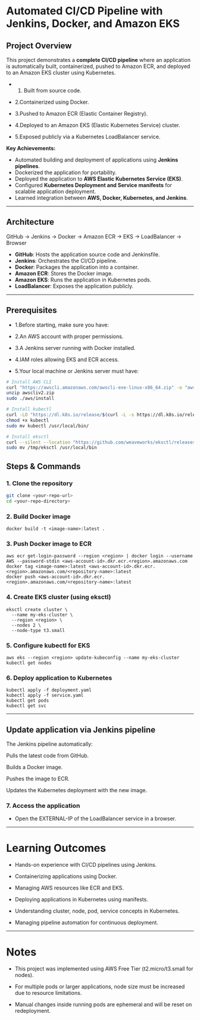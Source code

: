 # Automated CI/CD Pipeline with Jenkins, Docker, and Amazon EKS

## Project Overview

This project demonstrates a **complete CI/CD pipeline** where an application is automatically built, containerized, pushed to Amazon ECR, and deployed to an Amazon EKS cluster using Kubernetes.
- 1. Built from source code.

- 2.Containerized using Docker.

- 3.Pushed to Amazon ECR (Elastic Container Registry).

- 4.Deployed to an Amazon EKS (Elastic Kubernetes Service) cluster.

- 5.Exposed publicly via a Kubernetes LoadBalancer service.

**Key Achievements:**
- Automated building and deployment of applications using **Jenkins pipelines**.
- Dockerized the application for portability.
- Deployed the application to **AWS Elastic Kubernetes Service (EKS)**.
- Configured **Kubernetes Deployment and Service manifests** for scalable application deployment.
- Learned integration between **AWS, Docker, Kubernetes, and Jenkins**.

---

## Architecture
GitHub → Jenkins → Docker → Amazon ECR → EKS → LoadBalancer → Browser

- **GitHub**: Hosts the application source code and Jenkinsfile.
- **Jenkins**: Orchestrates the CI/CD pipeline.
- **Docker**: Packages the application into a container.
- **Amazon ECR**: Stores the Docker image.
- **Amazon EKS**: Runs the application in Kubernetes pods.
- **LoadBalancer**: Exposes the application publicly.

---
## Prerequisites

- 1.Before starting, make sure you have:

- 2.An AWS account with proper permissions.

- 3.A Jenkins server running with Docker installed.

- 4.IAM roles allowing EKS and ECR access.

- 5.Your local machine or Jenkins server must have:
``` bash
# Install AWS CLI
curl "https://awscli.amazonaws.com/awscli-exe-linux-x86_64.zip" -o "awscliv2.zip"
unzip awscliv2.zip
sudo ./aws/install

# Install kubectl
curl -LO "https://dl.k8s.io/release/$(curl -L -s https://dl.k8s.io/release/stable.txt)/bin/linux/amd64/kubectl"
chmod +x kubectl
sudo mv kubectl /usr/local/bin/

# Install eksctl
curl --silent --location "https://github.com/weaveworks/eksctl/releases/latest/download/eksctl_$(uname -s)_amd64.tar.gz" | tar xz -C /tmp
sudo mv /tmp/eksctl /usr/local/bin
```

## Steps & Commands

### 1. Clone the repository
```bash
git clone <your-repo-url>
cd <your-repo-directory>
```

### 2. Build Docker image
```
docker build -t <image-name>:latest .
```
### 3. Push Docker image to ECR
```
aws ecr get-login-password --region <region> | docker login --username AWS --password-stdin <aws-account-id>.dkr.ecr.<region>.amazonaws.com
docker tag <image-name>:latest <aws-account-id>.dkr.ecr.<region>.amazonaws.com/<repository-name>:latest
docker push <aws-account-id>.dkr.ecr.<region>.amazonaws.com/<repository-name>:latest
```
### 4. Create EKS cluster (using eksctl)
```
eksctl create cluster \
  --name my-eks-cluster \
  --region <region> \
  --nodes 2 \
  --node-type t3.small
```
### 5. Configure kubectl for EKS
```
aws eks --region <region> update-kubeconfig --name my-eks-cluster
kubectl get nodes
```

### 6. Deploy application to Kubernetes
```
kubectl apply -f deployment.yaml
kubectl apply -f service.yaml
kubectl get pods
kubectl get svc
```
---
## Update application via Jenkins pipeline

The Jenkins pipeline automatically:

Pulls the latest code from GitHub.

Builds a Docker image.

Pushes the image to ECR.

Updates the Kubernetes deployment with the new image.

### 7. Access the application

- Open the EXTERNAL-IP of the LoadBalancer service in a browser.

---

# Learning Outcomes

- Hands-on experience with CI/CD pipelines using Jenkins.

- Containerizing applications using Docker.

- Managing AWS resources like ECR and EKS.

- Deploying applications in Kubernetes using manifests.

- Understanding cluster, node, pod, service concepts in Kubernetes.

- Managing pipeline automation for continuous deployment.
---

# Notes

- This project was implemented using AWS Free Tier (t2.micro/t3.small for nodes).

- For multiple pods or larger applications, node size must be increased due to resource limitations.

- Manual changes inside running pods are ephemeral and will be reset on redeployment.



